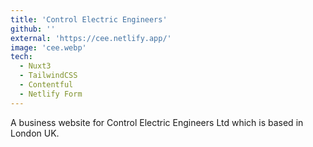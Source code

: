 ```yaml
---
title: 'Control Electric Engineers'
github: ''
external: 'https://cee.netlify.app/'
image: 'cee.webp'
tech:
  - Nuxt3
  - TailwindCSS
  - Contentful
  - Netlify Form
---
```


A business website for Control Electric Engineers Ltd which is based in London UK.